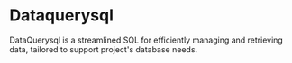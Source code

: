 # Dataquerysql
DataQuerysql is a streamlined SQL for efficiently managing and retrieving data, tailored to support project's database needs.
